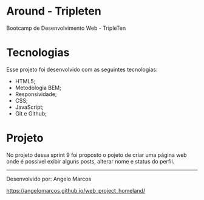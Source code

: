 # Around - Tripleten

Bootcamp de Desenvolvimento Web - TripleTen

# Tecnologias

Esse projeto foi desenvolvido com as seguintes tecnologias:

- HTML5;
- Metodologia BEM;
- Responsividade;
- CSS;
- JavaScript;
- Git e Github;

# Projeto

No projeto dessa sprint 9 foi proposto o pojeto de criar uma página web onde é possivel exibir alguns posts, alterar nome e status do perfil.

***************************************************************************************************************************************************

Desenvolvido por: Angelo Marcos

https://angelomarcos.github.io/web_project_homeland/